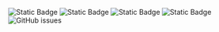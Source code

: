 ![Static Badge](https://img.shields.io/badge/blacklists-60-000000) ![Static Badge](https://img.shields.io/badge/blacklisted-2979669-cc0000) ![Static Badge](https://img.shields.io/badge/whitelisted-2242-00CC00) ![Static Badge](https://img.shields.io/badge/streaming_blacklist-28106-000000) ![GitHub issues](https://img.shields.io/github/issues/fabriziosalmi/blacklists)
